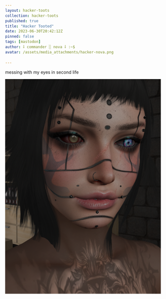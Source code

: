 ```yaml
---
layout: hacker-toots
collection: hacker-toots
published: true
title: "Hacker Tooted"
date: 2023-06-30T20:42:12Z
pinned: false
tags: [mastodon]
author: ⸸ commander ░ nova ⸸ :~$
avatar: /assets/media_attachments/hacker-nova.png

---
```


<p>messing with my eyes in second life</p>

![media](/assets/media_attachments/files/110/635/105/115/588/550/original/9103111543698fc8.png)

